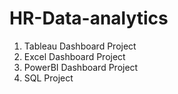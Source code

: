 # HR-Data-analytics






1. Tableau Dashboard Project
2. Excel Dashboard Project
3. PowerBI Dashboard Project
4. SQL Project
